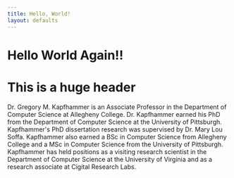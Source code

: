 ```yaml
---
title: Hello, World!
layout: defaults
---
```


# Hello World Again!!

This is a huge header
=====================

Dr. Gregory M. Kapfhammer is an Associate Professor in the Department of Computer Science at Allegheny College. Dr.
Kapfhammer earned his PhD from the Department of Computer Science at the University of Pittsburgh. Kapfhammer's PhD
dissertation research was supervised by Dr. Mary Lou Soffa. Kapfhammer also earned a BSc in Computer Science from
Allegheny College and a MSc in Computer Science from the University of Pittsburgh. Kapfhammer has held positions as a
visiting research scientist in the Department of Computer Science at the University of Virginia and as a research
associate at Cigital Research Labs. 
